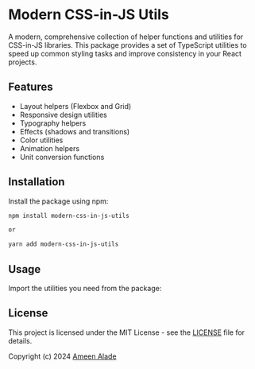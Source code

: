 # Modern CSS-in-JS Utils

A modern, comprehensive collection of helper functions and utilities for CSS-in-JS libraries. This package provides a set of TypeScript utilities to speed up common styling tasks and improve consistency in your React projects.

## Features

- Layout helpers (Flexbox and Grid)
- Responsive design utilities
- Typography helpers
- Effects (shadows and transitions)
- Color utilities
- Animation helpers
- Unit conversion functions

## Installation

Install the package using npm:

```bash
npm install modern-css-in-js-utils 

or

yarn add modern-css-in-js-utils
```

## Usage
Import the utilities you need from the package:


## License

This project is licensed under the MIT License - see the [LICENSE](LICENSE) file for details.

Copyright (c) 2024 [Ameen Alade](https://ameenalade.dev)
